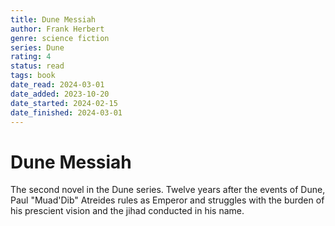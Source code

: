 ```yaml
---
title: Dune Messiah
author: Frank Herbert
genre: science fiction
series: Dune
rating: 4
status: read
tags: book
date_read: 2024-03-01
date_added: 2023-10-20
date_started: 2024-02-15
date_finished: 2024-03-01
---
```


# Dune Messiah

The second novel in the Dune series. Twelve years after the events of Dune, Paul "Muad'Dib" Atreides rules as Emperor and struggles with the burden of his prescient vision and the jihad conducted in his name.
